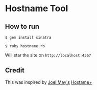 # Hostname Tool

## How to run

`$ gem install sinatra`

`$ ruby hostname.rb`

Will star the site on `http://localhost:4567`

## Credit
This was inspired by [Joel May's](http://jmay.us)
[Hostame+](http://hostname.jmay.us)
